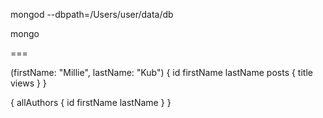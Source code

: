 mongod --dbpath=/Users/user/data/db

mongo 

===


(firstName: "Millie", lastName: "Kub") {
    id
    firstName
    lastName
    posts {
      title
      views
    }
  }


  {
  allAuthors {
    id
    firstName
    lastName
  }
}